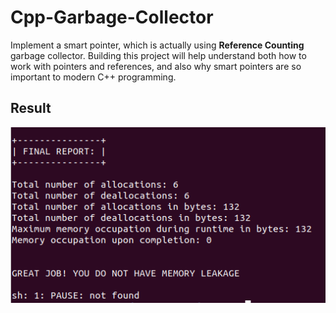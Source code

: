 # Cpp-Garbage-Collector

Implement a smart pointer, which is actually using **Reference Counting** garbage collector.
Building this project will help understand both how to work with pointers and references, and also why smart pointers are so important to modern C++ programming. 

## Result

![](./demo/1.png)
